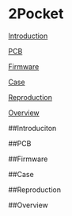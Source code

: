 # 2Pocket

[Introduction](#Introduction)

[PCB](#PCB)

[Firmware](#Firmware)

[Case](#Case)

[Reproduction](#Reproduction)

[Overview](#Overview)

##Introduciton

##PCB

##Firmware

##Case

##Reproduction

##Overview
